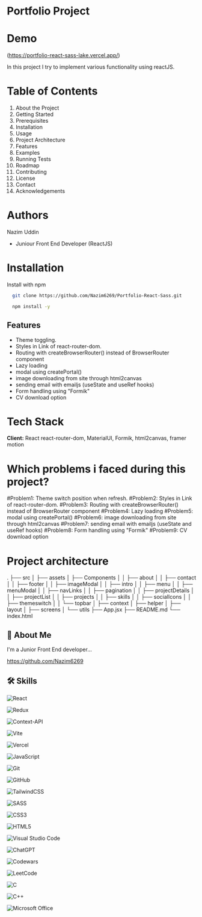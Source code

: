 # Portfolio Project

# Demo

(https://portfolio-react-sass-lake.vercel.app/)

In this project I try to implement various functionality using reactJS.

# Table of Contents

1. About the Project
2. Getting Started
3. Prerequisites
4. Installation
5. Usage
6. Project Architecture
7. Features
8. Examples
9. Running Tests
10. Roadmap
11. Contributing
12. License
13. Contact
14. Acknowledgements

# Authors

Nazim Uddin

- Juniour Front End Developer (ReactJS)

# Installation

Install with npm

```bash
  git clone https://github.com/Nazim6269/Portfolio-React-Sass.git

```

```bash
  npm install -y

```

## Features

- Theme toggling.
- Styles in Link of react-router-dom.
- Routing with createBrowserRouter() instead of BrowserRouter component
- Lazy loading
- modal using createPortal()
- image downloading from site through html2canvas
- sending email with emailjs (useState and useRef hooks)
- Form handling using "Formik"
- CV download option

# Tech Stack

**Client:** React react-router-dom, MaterialUI, Formik, html2canvas, framer motion

# Which problems i faced during this project?

#Problem1: Theme switch position when refresh.
#Problem2: Styles in Link of react-router-dom.
#Problem3: Routing with createBrowserRouter() instead of BrowserRouter component
#Problem4: Lazy loading
#Problem5: modal using createPortal()
#Problem6: image downloading from site through html2canvas
#Problem7: sending email with emailjs (useState and useRef hooks)
#Problem8: Form handling using "Formik"
#Problem9: CV download option

# Project architecture

.
├── src
│ ├── assets
│ ├── Components
│ │ ├── about
│ │ ├── contact
│ │ ├── footer
│ │ ├── imageModal
│ │ ├── intro
│ │ ├── menu
│ │ ├── menuModal
│ │ ├── navLinks
│ │ ├── pagination
│ │ ├── projectDetails
│ │ ├── projectList
│ │ ├── projects
│ │ ├── skills
│ │ ├── socialIcons
│ │ ├── themeswitch
│ │ └── topbar
│ ├── context
│ ├── helper
│ ├── layout
│ ├── screens
│ └── utils
├── App.jsx
├── README.md
└── index.html

## 🚀 About Me

I'm a Junior Front End developer...

https://github.com/Nazim6269

## 🛠 Skills

![React](https://img.shields.io/badge/react-%2320232a.svg?style=for-the-badge&logo=react&logoColor=%2361DAFB)

![Redux](https://img.shields.io/badge/redux-%23593d88.svg?style=for-the-badge&logo=redux&logoColor=white)

![Context-API](https://img.shields.io/badge/Context--Api-000000?style=for-the-badge&logo=react)

![Vite](https://img.shields.io/badge/vite-%23646CFF.svg?style=for-the-badge&logo=vite&logoColor=white)

![Vercel](https://img.shields.io/badge/vercel-%23000000.svg?style=for-the-badge&logo=vercel&logoColor=white)

![JavaScript](https://img.shields.io/badge/javascript-%23323330.svg?style=for-the-badge&logo=javascript&logoColor=%23F7DF1E)

![Git](https://img.shields.io/badge/git-%23F05033.svg?style=for-the-badge&logo=git&logoColor=white)

![GitHub](https://img.shields.io/badge/github-%23121011.svg?style=for-the-badge&logo=github&logoColor=white)

![TailwindCSS](https://img.shields.io/badge/tailwindcss-%2338B2AC.svg?style=for-the-badge&logo=tailwind-css&logoColor=white)

![SASS](https://img.shields.io/badge/SASS-hotpink.svg?style=for-the-badge&logo=SASS&logoColor=white)

![CSS3](https://img.shields.io/badge/css3-%231572B6.svg?style=for-the-badge&logo=css3&logoColor=white)

![HTML5](https://img.shields.io/badge/html5-%23E34F26.svg?style=for-the-badge&logo=html5&logoColor=white)

![Visual Studio Code](https://img.shields.io/badge/Visual%20Studio%20Code-0078d7.svg?style=for-the-badge&logo=visual-studio-code&logoColor=white)

![ChatGPT](https://img.shields.io/badge/chatGPT-74aa9c?style=for-the-badge&logo=openai&logoColor=white)

![Codewars](https://img.shields.io/badge/Codewars-B1361E?style=for-the-badge&logo=codewars&logoColor=grey)

![LeetCode](https://img.shields.io/badge/LeetCode-000000?style=for-the-badge&logo=LeetCode&logoColor=#d16c06)

![C](https://img.shields.io/badge/c-%2300599C.svg?style=for-the-badge&logo=c&logoColor=white)

![C++](https://img.shields.io/badge/c++-%2300599C.svg?style=for-the-badge&logo=c%2B%2B&logoColor=white)

![Microsoft Office](https://img.shields.io/badge/Microsoft_Office-D83B01?style=for-the-badge&logo=microsoft-office&logoColor=white)
